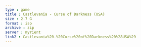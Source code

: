 ```yaml
---
type : game
title : Castlevania - Curse of Darkness (USA)
size : 2.7 G
format : iso
archive : zip
server : myrient
link2 : Castlevania%20-%20Curse%20of%20Darkness%20%28USA%29
---
```

